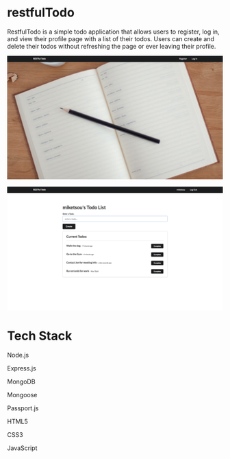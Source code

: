 # restfulTodo

RestfulTodo is a simple todo application that allows users to register, log in, and view their profile page with a list of their todos. Users can create and delete their todos without refreshing the page or ever leaving their profile. 

![](/public/images/restfulTodo_landing.png)

![](/public/images/restfulTodo_profile.png)

# Tech Stack

Node.js

Express.js

MongoDB

Mongoose

Passport.js

HTML5

CSS3

JavaScript

